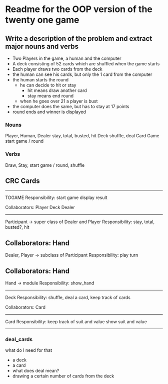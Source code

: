 # Readme for the OOP version of the twenty one game

## Write a description of the problem and extract major nouns and verbs
- Two Players in the game, a human and the computer
- A deck consisting of 52 cards which are shuffled when the game starts
- Each player draws two cards from the deck
- the human can see his cards, but only the 1 card from the computer
- the human starts the round
  - he can decide to hit or stay
    - hit means draw another card
    - stay means end round 
  - when he goes over 21 a player is bust
- the computer does the same, but has to stay at 17 points
- round ends and winner is displayed

### Nouns
Player, Human, Dealer
  stay, total, busted, hit
Deck
  shuffle, deal
Card
Game
  start game / round

### Verbs
Draw, Stay, start game / round, shuffle


## CRC Cards

------------
TOGAME
Responsibility:
start game
display result

Collaborators:
Player
Deck
Dealer

------------
Participant -> super class of Dealer and Player
Responsibility:
stay, total, busted?, hit

Collaborators:
Hand
-----------

Dealer, Player -> subclass of Participant
Responsibility:
play turn

Collaborators:
Hand
------------

Hand -> module
Responsibility:
show_hand

------------

Deck
Responsibility:
shuffle, deal a card, keep track of cards

Collaborators:
Card

-------------
Card
Responsibility:
keep track of suit and value
show suit and value

---------------

### deal_cards

what do I need for that
- a deck
- a card
- what does deal mean?
- drawing a certain number of cards from the deck

